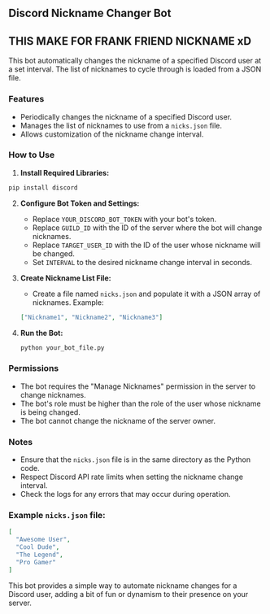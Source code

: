 ## Discord Nickname Changer Bot
## THIS MAKE FOR FRANK FRIEND NICKNAME xD 

This bot automatically changes the nickname of a specified Discord user at a set interval. The list of nicknames to cycle through is loaded from a JSON file.

### Features

* Periodically changes the nickname of a specified Discord user.
* Manages the list of nicknames to use from a `nicks.json` file.
* Allows customization of the nickname change interval.

### How to Use

1. **Install Required Libraries:**
```bash
pip install discord
```

2. **Configure Bot Token and Settings:**
   - Replace `YOUR_DISCORD_BOT_TOKEN` with your bot's token.
   - Replace `GUILD_ID` with the ID of the server where the bot will change nicknames.
   - Replace `TARGET_USER_ID` with the ID of the user whose nickname will be changed.
   - Set `INTERVAL` to the desired nickname change interval in seconds.

3. **Create Nickname List File:**
   - Create a file named `nicks.json` and populate it with a JSON array of nicknames. Example:
   ```json
   ["Nickname1", "Nickname2", "Nickname3"]
   ```

4. **Run the Bot:**
   ```bash
   python your_bot_file.py
   ```

### Permissions

* The bot requires the "Manage Nicknames" permission in the server to change nicknames.
* The bot's role must be higher than the role of the user whose nickname is being changed.
* The bot cannot change the nickname of the server owner.

### Notes

* Ensure that the `nicks.json` file is in the same directory as the Python code.
* Respect Discord API rate limits when setting the nickname change interval. 
* Check the logs for any errors that may occur during operation.

### Example `nicks.json` file:

```json
[
  "Awesome User",
  "Cool Dude",
  "The Legend",
  "Pro Gamer"
]
```

This bot provides a simple way to automate nickname changes for a Discord user, adding a bit of fun or dynamism to their presence on your server.
